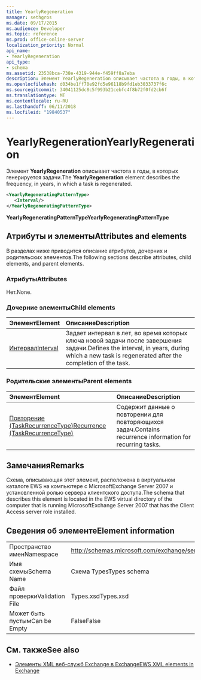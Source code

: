 ```yaml
---
title: YearlyRegeneration
manager: sethgros
ms.date: 09/17/2015
ms.audience: Developer
ms.topic: reference
ms.prod: office-online-server
localization_priority: Normal
api_name:
- YearlyRegeneration
api_type:
- schema
ms.assetid: 23538bca-738e-4319-944e-f459ff8a7eba
description: Элемент YearlyRegeneration описывает частота в годы, в которых генерируется задачи.
ms.openlocfilehash: d034be1ff70e92fd5e96118b9fd1eb3033737f6c
ms.sourcegitcommit: 34041125dc8c5f993b21cebfc4f8b72f0fd2cb6f
ms.translationtype: MT
ms.contentlocale: ru-RU
ms.lasthandoff: 06/11/2018
ms.locfileid: "19840537"
---
```

# <a name="yearlyregeneration"></a><span data-ttu-id="6a3e2-103">YearlyRegeneration</span><span class="sxs-lookup"><span data-stu-id="6a3e2-103">YearlyRegeneration</span></span>

<span data-ttu-id="6a3e2-104">Элемент **YearlyRegeneration** описывает частота в годы, в которых генерируется задачи.</span><span class="sxs-lookup"><span data-stu-id="6a3e2-104">The **YearlyRegeneration** element describes the frequency, in years, in which a task is regenerated.</span></span> 
  
```xml
<YearlyRegeneratingPatternType>
   <Interval/>
</YearlyRegeneratingPatternType>
```

<span data-ttu-id="6a3e2-105">**YearlyRegeneratingPatternType**</span><span class="sxs-lookup"><span data-stu-id="6a3e2-105">**YearlyRegeneratingPatternType**</span></span>

## <a name="attributes-and-elements"></a><span data-ttu-id="6a3e2-106">Атрибуты и элементы</span><span class="sxs-lookup"><span data-stu-id="6a3e2-106">Attributes and elements</span></span>

<span data-ttu-id="6a3e2-107">В разделах ниже приводится описание атрибутов, дочерних и родительских элементов.</span><span class="sxs-lookup"><span data-stu-id="6a3e2-107">The following sections describe attributes, child elements, and parent elements.</span></span>
  
### <a name="attributes"></a><span data-ttu-id="6a3e2-108">Атрибуты</span><span class="sxs-lookup"><span data-stu-id="6a3e2-108">Attributes</span></span>

<span data-ttu-id="6a3e2-109">Нет.</span><span class="sxs-lookup"><span data-stu-id="6a3e2-109">None.</span></span>
  
### <a name="child-elements"></a><span data-ttu-id="6a3e2-110">Дочерние элементы</span><span class="sxs-lookup"><span data-stu-id="6a3e2-110">Child elements</span></span>

|<span data-ttu-id="6a3e2-111">**Элемент**</span><span class="sxs-lookup"><span data-stu-id="6a3e2-111">**Element**</span></span>|<span data-ttu-id="6a3e2-112">**Описание**</span><span class="sxs-lookup"><span data-stu-id="6a3e2-112">**Description**</span></span>|
|:-----|:-----|
|[<span data-ttu-id="6a3e2-113">Интервал</span><span class="sxs-lookup"><span data-stu-id="6a3e2-113">Interval</span></span>](interval.md) <br/> |<span data-ttu-id="6a3e2-114">Задает интервал в лет, во время которых ключа новой задачи после завершения задачи.</span><span class="sxs-lookup"><span data-stu-id="6a3e2-114">Defines the interval, in years, during which a new task is regenerated after the completion of the task.</span></span>  <br/> |
   
### <a name="parent-elements"></a><span data-ttu-id="6a3e2-115">Родительские элементы</span><span class="sxs-lookup"><span data-stu-id="6a3e2-115">Parent elements</span></span>

|<span data-ttu-id="6a3e2-116">**Элемент**</span><span class="sxs-lookup"><span data-stu-id="6a3e2-116">**Element**</span></span>|<span data-ttu-id="6a3e2-117">**Описание**</span><span class="sxs-lookup"><span data-stu-id="6a3e2-117">**Description**</span></span>|
|:-----|:-----|
|[<span data-ttu-id="6a3e2-118">Повторение (TaskRecurrenceType)</span><span class="sxs-lookup"><span data-stu-id="6a3e2-118">Recurrence (TaskRecurrenceType)</span></span>](recurrence-taskrecurrencetype.md) <br/> |<span data-ttu-id="6a3e2-119">Содержит данные о повторении для повторяющихся задач.</span><span class="sxs-lookup"><span data-stu-id="6a3e2-119">Contains recurrence information for recurring tasks.</span></span>  <br/> |
   
## <a name="remarks"></a><span data-ttu-id="6a3e2-120">Замечания</span><span class="sxs-lookup"><span data-stu-id="6a3e2-120">Remarks</span></span>

<span data-ttu-id="6a3e2-121">Схема, описывающая этот элемент, расположена в виртуальном каталоге EWS на компьютере с MicrosoftExchange Server 2007 и установленной ролью сервера клиентского доступа.</span><span class="sxs-lookup"><span data-stu-id="6a3e2-121">The schema that describes this element is located in the EWS virtual directory of the computer that is running MicrosoftExchange Server 2007 that has the Client Access server role installed.</span></span> 
  
## <a name="element-information"></a><span data-ttu-id="6a3e2-122">Сведения об элементе</span><span class="sxs-lookup"><span data-stu-id="6a3e2-122">Element information</span></span>

|||
|:-----|:-----|
|<span data-ttu-id="6a3e2-123">Пространство имен</span><span class="sxs-lookup"><span data-stu-id="6a3e2-123">Namespace</span></span>  <br/> |http://schemas.microsoft.com/exchange/services/2006/types  <br/> |
|<span data-ttu-id="6a3e2-124">Имя схемы</span><span class="sxs-lookup"><span data-stu-id="6a3e2-124">Schema Name</span></span>  <br/> |<span data-ttu-id="6a3e2-125">Схема Types</span><span class="sxs-lookup"><span data-stu-id="6a3e2-125">Types schema</span></span>  <br/> |
|<span data-ttu-id="6a3e2-126">Файл проверки</span><span class="sxs-lookup"><span data-stu-id="6a3e2-126">Validation File</span></span>  <br/> |<span data-ttu-id="6a3e2-127">Types.xsd</span><span class="sxs-lookup"><span data-stu-id="6a3e2-127">Types.xsd</span></span>  <br/> |
|<span data-ttu-id="6a3e2-128">Может быть пустым</span><span class="sxs-lookup"><span data-stu-id="6a3e2-128">Can be Empty</span></span>  <br/> |<span data-ttu-id="6a3e2-129">False</span><span class="sxs-lookup"><span data-stu-id="6a3e2-129">False</span></span>  <br/> |
   
## <a name="see-also"></a><span data-ttu-id="6a3e2-130">См. также</span><span class="sxs-lookup"><span data-stu-id="6a3e2-130">See also</span></span>

- [<span data-ttu-id="6a3e2-131">Элементы XML веб-служб Exchange в Exchange</span><span class="sxs-lookup"><span data-stu-id="6a3e2-131">EWS XML elements in Exchange</span></span>](ews-xml-elements-in-exchange.md)


